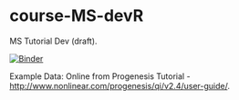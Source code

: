 # course-MS-devR
MS Tutorial Dev (draft).

[![Binder](https://mybinder.org/badge_logo.svg)](https://mybinder.org/v2/gh/tp175/course-MS-devR/master)

Example Data: Online from Progenesis Tutorial - http://www.nonlinear.com/progenesis/qi/v2.4/user-guide/.
